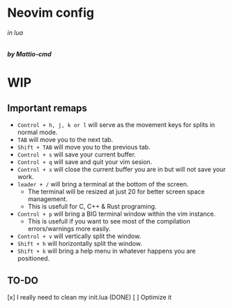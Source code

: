 #  Neovim config
###### in lua
##### by Mattio-cmd
# WIP

##  Important remaps
- ```Control + h, j, k or l``` will serve as the movement keys for splits in normal mode.
- ```TAB``` will move you to the next tab.
- ```Shift + TAB``` will move you to the previous tab.
- ```Control + s``` will save your current buffer.
- ```Control + q``` will save and quit your vim sesion.
- ```Control + x``` will close the current buffer you are in but will not save your work.
- ```leader + /``` will bring a terminal at the bottom of the screen. 
  * The terminal will be resized at just 20 for better screen space management.
  * This is usefull for C, C++ & Rust programing.
- ```Control + p```  will bring a BIG terminal window within the vim instance.
  * This is usefull if you want to see most of the compilation errors/warnings more easily.
- ```Control + v``` will vertically split the window.
- ```Shift + h``` will horizontally split the window.
- ```Shift + k``` will bring a help menu in whatever happens you are positioned.

## TO-DO
[x]  I really need to clean my init.lua (DONE)
[ ] Optimize it
